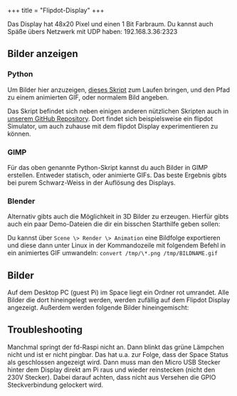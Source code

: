 +++
title = "Flipdot-Display"
+++

Das Display hat 48x20 Pixel und einen 1 Bit Farbraum. Du kannst auch
Späße übers Netzwerk mit UDP haben: 192.168.3.36:2323

## Bilder anzeigen

### Python

Um Bilder hier anzuzeigen, [dieses
Skript](https://gist.github.com/icks/0b5dd6761fa1c27148184abcaff0af9b)
zum Laufen bringen, und den Pfad zu einem animierten GIF, oder normalem
Bild angeben.

Das Skript befindet sich neben einigen anderen nützlichen Skripten auch
in [unserem GitHub Repository](https://github.com/flipdot/flipdots-wall). Dort
findet sich beispielsweise ein flipdot Simulator, um auch zuhause mit
dem flipdot Display experimentieren zu können.

### GIMP

Für das oben genannte Python-Skript kannst du auch Bilder in GIMP
erstellen. Entweder statisch, oder animierte GIFs.
Das beste Ergebnis gibts bei purem Schwarz-Weiss in der Auflösung des Displays.

### Blender

Alternativ gibts auch die Möglichkeit in 3D Bilder zu erzeugen. Hierfür
gibts auch ein paar Demo-Dateien die dir ein bisschen Starthilfe geben
sollen: <!-- <attachment:cube.blend>, <attachment:monkey.blend>, <attachment:monkey2.blend> -->

Du kannst über `Scene \> Render \> Animation` eine Bildfolge
exportieren und diese dann unter Linux in der Kommandozeile mit
folgendem Befehl in ein animiertes GIF umwandeln: `convert /tmp/\*.png
/tmp/BILDNAME.gif`

## Bilder

Auf dem Desktop PC (guest Pi) im Space liegt ein Ordner rot umrandet.
Alle Bilder die dort hineingelegt werden, werden zufällig auf dem
Flipdot Display angezeigt. Außerdem werden folgende Bilder
hineingemischt:

<!--
\|\|[{{attachment:box.gif}}](attachment:box.gif)
\|\|[{{attachment:auto.gif}}](attachment:auto.gif)
\|\|[{{attachment:dickbutt.gif}}](attachment:dickbutt.gif)
\|\|
\|\|[{{attachment:monkey.gif}}](attachment:monkey.gif)
\|\|[{{attachment:black.png}}](attachment:black.png)
\|\|[{{attachment:flipdot.png}}](attachment:flipdot.png)
\|\|
\|\|[{{attachment:monkey2.gif}}](attachment:monkey2.gif)\|\|[{{attachment:link.png}}](attachment:link.png)
\|\|[{{attachment:hase.png}}](attachment:hase.png)
\|\|
-->

## Troubleshooting

Manchmal springt der fd-Raspi nicht an. Dann blinkt das grüne Lämpchen
nicht und ist er nicht pingbar. Das hat u.a. zur Folge, dass der Space
Status als geschlossen angezeigt wird. Dann muss man den Micro USB
Stecker hinter dem Display direkt am Pi raus und wieder reinstecken
(nicht den 230V Stecker). Dabei darauf achten, dass nicht aus Versehen
die GPIO Steckverbindung gelockert wird.
